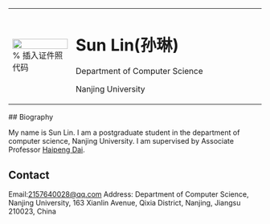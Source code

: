 <table border="0">
  <tr>
     <td width="25%">
      <img src="/zhengjianzhao.jpg" width="100%">      % 插入证件照代码
    </td>
    <td width="75%">
      <h1>Sun Lin(孙琳)</h1>
      <p>Department of Computer Science</p>
      <p>Nanjing University</p>
    </td> 
  </tr>
</table>
## Biography

My name is Sun Lin. I am a postgraduate student in the department of computer science, Nanjing University. I am supervised by Associate Professor [Haipeng Dai](https://cs.nju.edu.cn/daihp/).

## Contact

Email:2157640028@qq.com
Address: Department of Computer Science, Nanjing University, 163 Xianlin Avenue, Qixia District, Nanjing, Jiangsu 210023, China

